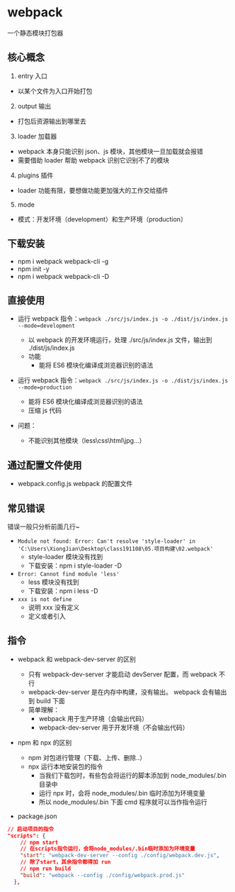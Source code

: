 # webpack

一个静态模块打包器

## 核心概念

1. entry 入口

- 以某个文件为入口开始打包

2. output 输出

- 打包后资源输出到哪里去

3. loader 加载器

- webpack 本身只能识别 json、js 模块，其他模块一旦加载就会报错
- 需要借助 loader 帮助 webpack 识别它识别不了的模块

4. plugins 插件

- loader 功能有限，要想做功能更加强大的工作交给插件

5. mode

- 模式：开发环境（development）和生产环境（production）

## 下载安装

- npm i webpack webpack-cli -g
- npm init -y
- npm i webpack webpack-cli -D

## 直接使用

- 运行 webpack 指令：`webpack ./src/js/index.js -o ./dist/js/index.js --mode=development`

  - 以 webpack 的开发环境运行，处理 ./src/js/index.js 文件，输出到 ./dist/js/index.js
  - 功能
    - 能将 ES6 模块化编译成浏览器识别的语法

- 运行 webpack 指令：`webpack ./src/js/index.js -o ./dist/js/index.js --mode=production`

  - 能将 ES6 模块化编译成浏览器识别的语法
  - 压缩 js 代码

- 问题：
  - 不能识别其他模块（less\css\html\jpg...）

## 通过配置文件使用

- webpack.config.js webpack 的配置文件

## 常见错误

错误一般只分析前面几行~

- `Module not found: Error: Can't resolve 'style-loader' in 'C:\Users\XiongJian\Desktop\class191108\05.项目构建\02.webpack'`
  - style-loader 模块没有找到
  - 下载安装：npm i style-loader -D
- `Error: Cannot find module 'less'`
  - less 模块没有找到
  - 下载安装：npm i less -D
- `xxx is not define`
  - 说明 xxx 没有定义
  - 定义或者引入

## 指令

- webpack 和 webpack-dev-server 的区别

  - 只有 webpack-dev-server 才能启动 devServer 配置，而 webpack 不行
  - webpack-dev-server 是在内存中构建，没有输出。 webpack 会有输出到 build 下面
  - 简单理解：
    - webpack 用于生产环境（会输出代码）
    - webpack-dev-server 用于开发环境（不会输出代码）

- npm 和 npx 的区别

  - npm 对包进行管理（下载、上传、删除..）
  - npx 运行本地安装包的指令
    - 当我们下载包时，有些包会将运行的脚本添加到 node_modules/.bin 目录中
    - 运行 npx 时，会将 node_modules/.bin 临时添加为环境变量
    - 所以 node_modules/.bin 下面 cmd 程序就可以当作指令运行

- package.json

```json
// 启动项目的指令
"scripts": {
    // npm start
    // 在scripts指令运行，会将node_modules/.bin临时添加为环境变量
    "start": "webpack-dev-server --config ./config/webpack.dev.js",
    // 除了start，其余指令都得加 run
    // npm run build
    "build": "webpack --config ./config/webpack.prod.js"
  },
```
